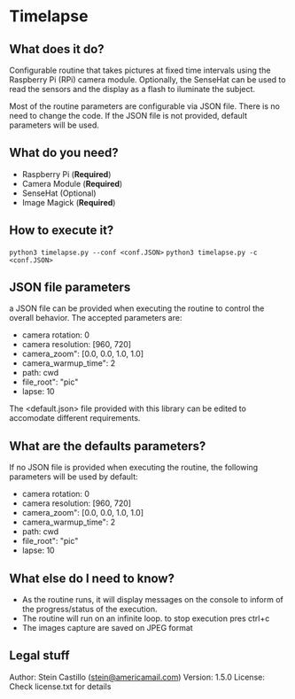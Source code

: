 # Timelapse 

## What does it do?  
Configurable routine that takes pictures at fixed time intervals using the Raspberry Pi (RPi) camera module. 
Optionally, the SenseHat can be used to read the sensors and the display as a flash to iluminate the subject.

Most of the routine parameters are configurable via JSON file. There is no need to change the code. If the JSON file is not 
provided, default parameters will be used.

## What do you need? 
* Raspberry Pi (**Required**) 
* Camera Module (**Required**) 
* SenseHat (Optional) 
* Image Magick (**Required**) 

## How to execute it? 
`python3 timelapse.py --conf <conf.JSON>` 
`python3 timelapse.py -c <conf.JSON>`

## JSON file parameters 
a JSON file can be provided when executing the routine to control the overall behavior. The accepted parameters are:
* camera rotation: 0 
* camera resolution: [960, 720] 
* camera_zoom": [0.0, 0.0, 1.0, 1.0] 
* camera_warmup_time": 2 
* path: cwd 
* file_root": "pic" 
* lapse: 10 

The <default.json> file provided with this library can be edited to accomodate different requirements.

## What are the defaults parameters? 
If no JSON file is provided when executing the routine, the following parameters will be used by default:
* camera rotation: 0 
* camera resolution: [960, 720] 
* camera_zoom": [0.0, 0.0, 1.0, 1.0] 
* camera_warmup_time": 2 
* path: cwd 
* file_root": "pic" 
* lapse: 10 


## What else do I need to know? 
* As the routine runs, it will display messages on the console to inform of the progress/status of the execution. 
* The routine will run on an infinite loop. to stop execution pres ctrl+c 
* The images capture are saved on JPEG format 

## Legal stuff
Author: Stein Castillo (stein@americamail.com) 
Version: 1.5.0 
License: Check license.txt for details 
